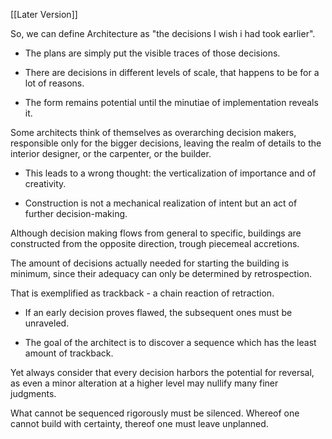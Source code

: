 [[Later Version]]

So, we can define Architecture as "the decisions I wish i had took earlier".

* The plans are simply put the visible traces of those decisions.

* There are decisions in different levels of scale, that happens to be for a lot of reasons.

* The form remains potential until the minutiae of implementation reveals it.

Some architects think of themselves as overarching decision makers, responsible only for the bigger decisions, leaving the realm of details to the interior designer, or the carpenter, or the builder.

* This leads to a wrong thought: the verticalization of importance and of creativity.

* Construction is not a mechanical realization of intent but an act of further decision-making.

Although decision making flows from general to specific, buildings are constructed from the opposite direction, trough piecemeal accretions.

The amount of decisions actually needed for starting the building is minimum, since their adequacy can only be determined by retrospection.
 
That is exemplified as trackback - a chain reaction of retraction.

* If an early decision proves flawed, the subsequent ones must be unraveled.

* The goal of the architect is to discover a sequence which has the least amount of trackback.

Yet always consider that every decision harbors the potential for reversal, as even a minor alteration at a higher level may nullify many finer judgments.

What cannot be sequenced rigorously must be silenced.
Whereof one cannot build with certainty, thereof one must leave unplanned.